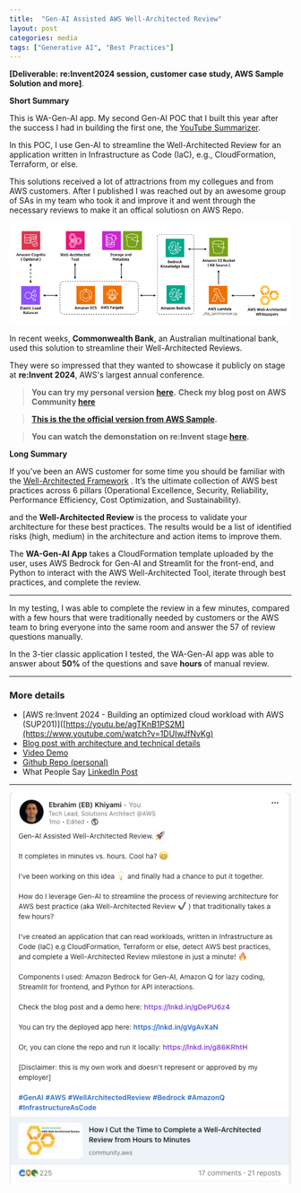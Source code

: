 ```yaml
---
title:  "Gen-AI Assisted AWS Well-Architected Review"
layout: post
categories: media
tags: ["Generative AI", "Best Practices"]
---
```


**[Deliverable: re:Invent2024 session, customer case study, AWS Sample Solution and more]**.




**Short Summary**

This is WA-Gen-AI app. My second Gen-AI POC that I built this year after the success I had in building the first one, the [YouTube Summarizer](https://ekhiyami.github.io/video-chat/).

In this POC, I use Gen-AI to streamline the Well-Architected Review for an application written in Infrastructure as Code (IaC), e.g., CloudFormation, Terraform, or else. 

This solutions received a lot of attractrions from my collegues and from AWS customers. 
After I published I was reached out by an awesome group of SAs in my team who took it and improve it and went through the necessary reviews to make it an offical solutiosn on AWS Repo.

  <img src="/assets/wagenai-2.png" alt="wa-gen-ai">

In recent weeks, **Commonwealth Bank**, an Australian multinational bank, used this solution to streamline their Well-Architected Reviews. 

They were so impressed that they wanted to showcase it publicly on stage at **re:Invent 2024**, AWS's largest annual conference.



> **You can try my personal version [here](https://wa-genai.streamlit.app/).**
> **Check my blog post on AWS Community [here](https://community.aws/content/2hYteYyGPff8nuzG3ye8HZQOtCf/how-i-cut-the-time-to-complete-a-well-architected-review-from-hours-to-minutes?lang=en)**

> **[This is the the official version from AWS Sample](https://github.com/aws-samples/well-architected-iac-analyzer).**

> **You can watch the demonstation on re:Invent stage [here](https://www.youtube.com/watch?v=1DUIwJfNvKg).**


**Long Summary** 

If you’ve been an AWS customer for some time you should be familiar with the [Well-Architected Framework](https://docs.aws.amazon.com/wellarchitected/latest/framework/welcome.html) . It’s the ultimate collection of AWS best practices across 6 pillars (Operational Excellence, Security, Reliability, Performance Efficiency, Cost Optimization, and Sustainability).

and the **Well-Architected Review**  is the process to validate your architecture for these best practices. The results would be a list of identified risks (high, medium) in the architecture and action items to improve them.

The **WA-Gen-AI App** takes a CloudFormation template uploaded by the user, uses AWS Bedrock for Gen-AI and Streamlit for the front-end, and Python to interact with the AWS Well-Architected Tool, iterate through best practices, and complete the review.

----


In my testing, I was able to complete the review in a few minutes, compared with a few hours that were traditionally needed by customers or the AWS team to bring everyone into the same room and answer the 57 of review questions manually. 

In the 3-tier classic application I tested, the WA-Gen-AI app was able to answer about **50%** of the questions and save **hours** of manual review. 

---


### More details

- [AWS re:Invent 2024 - Building an optimized cloud workload with AWS (SUP201)]([https://youtu.be/agTKnB1PS2M](https://www.youtube.com/watch?v=1DUIwJfNvKg)
- [Blog post with architecture and technical details](https://community.aws/content/2hYteYyGPff8nuzG3ye8HZQOtCf/how-i-cut-the-time-to-complete-a-well-architected-review-from-hours-to-minutes?lang=en)
- [Video Demo](https://youtu.be/agTKnB1PS2M) 
- [Github Repo (personal)](https://github.com/ekhiyami/well-architected-genai)
- What People Say [LinkedIn Post](https://www.linkedin.com/posts/eb-khiyami_how-i-cut-the-time-to-complete-a-well-architected-activity-7242641906160050176-Dz1L?utm_source=share&utm_medium=member_desktop)

----

  <img src="/assets/wa-genai-post.png" alt="wa-gen-ai-post">

